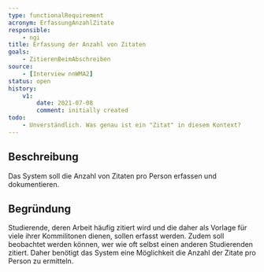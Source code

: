 ```yaml
---
type: functionalRequirement
acronym: ErfassungAnzahlZitate
responsible: 
    - ngi
title: Erfassung der Anzahl von Zitaten
goals: 
    - ZitierenBeimAbschreiben
source:
    - [Interview nnWMA2]
status: open
history:
    v1:
        date: 2021-07-08
        comment: initially created
todo: 
    - Unverständlich. Was genau ist ein "Zitat" in diesem Kontext? 
---
```


## Beschreibung
Das System soll die Anzahl von Zitaten pro Person erfassen und dokumentieren.

## Begründung
Studierende, deren Arbeit häufig zitiert wird und die daher als Vorlage für viele ihrer Kommilitonen dienen, sollen erfasst werden. Zudem soll beobachtet werden können, wer wie oft selbst einen anderen Studierenden zitiert. Daher benötigt das System eine Möglichkeit die Anzahl der Zitate pro Person zu ermitteln.


